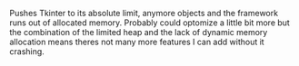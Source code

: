 Pushes Tkinter to its absolute limit, anymore objects and the framework runs out of allocated memory.
Probably could optomize a little bit more but the combination of the limited heap and the lack of dynamic memory allocation means theres not many more features I can add without it crashing.
